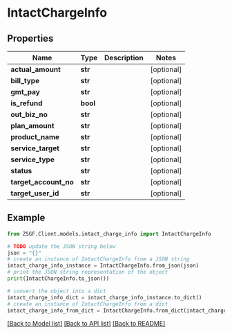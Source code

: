 # IntactChargeInfo


## Properties

Name | Type | Description | Notes
------------ | ------------- | ------------- | -------------
**actual_amount** | **str** |  | [optional] 
**bill_type** | **str** |  | [optional] 
**gmt_pay** | **str** |  | [optional] 
**is_refund** | **bool** |  | [optional] 
**out_biz_no** | **str** |  | [optional] 
**plan_amount** | **str** |  | [optional] 
**product_name** | **str** |  | [optional] 
**service_target** | **str** |  | [optional] 
**service_type** | **str** |  | [optional] 
**status** | **str** |  | [optional] 
**target_account_no** | **str** |  | [optional] 
**target_user_id** | **str** |  | [optional] 

## Example

```python
from ZSGF.Client.models.intact_charge_info import IntactChargeInfo

# TODO update the JSON string below
json = "{}"
# create an instance of IntactChargeInfo from a JSON string
intact_charge_info_instance = IntactChargeInfo.from_json(json)
# print the JSON string representation of the object
print(IntactChargeInfo.to_json())

# convert the object into a dict
intact_charge_info_dict = intact_charge_info_instance.to_dict()
# create an instance of IntactChargeInfo from a dict
intact_charge_info_from_dict = IntactChargeInfo.from_dict(intact_charge_info_dict)
```
[[Back to Model list]](../README.md#documentation-for-models) [[Back to API list]](../README.md#documentation-for-api-endpoints) [[Back to README]](../README.md)


